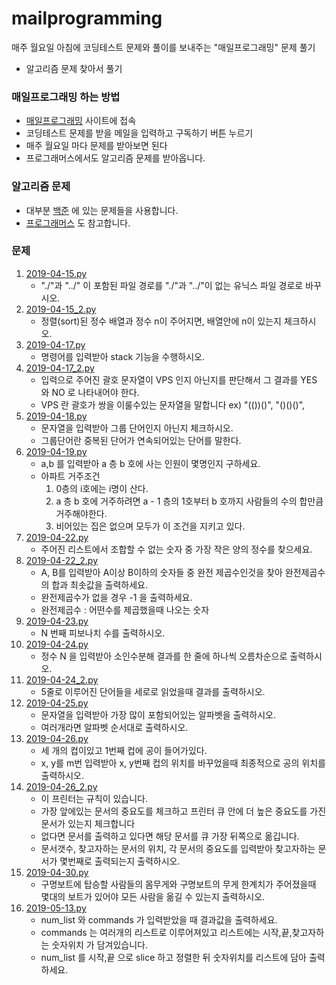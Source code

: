 # mailprogramming
매주 월요일 아침에 코딩테스트 문제와 풀이를 보내주는 "매일프로그래밍" 문제 풀기
+ 알고리즘 문제 찾아서 풀기

### 매일프로그래밍 하는 방법
- [매일프로그래밍](https://mailprogramming.com/) 사이트에 접속
- 코딩테스트 문제를 받을 메일을 입력하고 구독하기 버튼 누르기
- 매주 월요일 마다 문제를 받아보면 된다
- 프로그래머스에서도 알고리즘 문제를 받아옵니다.

### 알고리즘 문제
- 대부분 [백준](https://www.acmicpc.net/) 에 있는 문제들을 사용합니다.
- [프로그래머스](https://programmers.co.kr/) 도 참고합니다.


### 문제
1. [2019-04-15.py](https://github.com/sprumin/Mailprogramming/blob/master/2019-04-15.py)
    - "./"과 "../" 이 포함된 파일 경로를 "./"과 "../"이 없는 유닉스 파일 경로로 바꾸시오.
2. [2019-04-15_2.py](https://github.com/sprumin/Mailprogramming/blob/master/2019-04-15_2.py)
    - 정렬(sort)된 정수 배열과 정수 n이 주어지면, 배열안에 n이 있는지 체크하시오.
3. [2019-04-17.py](https://github.com/sprumin/Mailprogramming/blob/master/2019-04-17.py)
    - 명령어를 입력받아 stack 기능을 수행하시오.
4. [2019-04-17_2.py](https://github.com/sprumin/Mailprogramming/blob/master/2019-04-17_2.py)
    - 입력으로 주어진 괄호 문자열이 VPS 인지 아닌지를 판단해서 그 결과를 YES 와 NO 로 나타내어야 한다.
    - VPS 란 괄호가 쌍을 이룰수있는 문자열을 말합니다 ex) "(())()", "()()()", 
5. [2019-04-18.py](https://github.com/sprumin/Mailprogramming/blob/master/2019-04-18.py)
    - 문자열을 입력받아 그룹 단어인지 아닌지 체크하시오.
    - 그룹단어란 중복된 단어가 연속되어있는 단어를 말한다.
6. [2019-04-19.py](https://github.com/sprumin/Mailprogramming/blob/master/2019-04-19.py)
    - a,b 를 입력받아 a 층 b 호에 사는 인원이 몇명인지 구하세요.
    - 아파트 거주조건
        1. 0층의 i호에는 i명이 산다.
        2. a 층 b 호에 거주하려면 a - 1 층의 1호부터 b 호까지 사람들의 수의 합만큼 거주해야한다.
        3. 비어있는 집은 없으며 모두가 이 조건을 지키고 있다.
7. [2019-04-22.py](https://github.com/sprumin/Mailprogramming/blob/master/2019-04-22.py)
    - 주어진 리스트에서 조합할 수 없는 숫자 중 가장 작은 양의 정수를 찾으세요.
8. [2019-04-22_2.py](https://github.com/sprumin/Mailprogramming/blob/master/2019-04-22_2.py)
    - A, B를 입력받아 A이상 B이하의 숫자들 중 완전 제곱수인것을 찾아 완전제곱수의 합과 최솟값을 출력하세요.
    - 완전제곱수가 없을 경우 -1 을 출력하세요.
    - 완전제곱수 : 어떤수를 제곱했을때 나오는 숫자
9. [2019-04-23.py](https://github.com/sprumin/Mailprogramming/blob/master/2019-04-23.py)
    - N 번째 피보나치 수를 출력하시오.
10. [2019-04-24.py](https://github.com/sprumin/Mailprogramming/blob/master/2019-04-24.py)
    - 정수 N 을 입력받아 소인수분해 결과를 한 줄에 하나씩 오름차순으로 출력하시오.
11. [2019-04-24_2.py](https://github.com/sprumin/Mailprogramming/blob/master/2019-04-24_2.py)
    - 5줄로 이루어진 단어들을 세로로 읽었을때 결과를 출력하시오.
12. [2019-04-25.py](https://github.com/sprumin/Mailprogramming/blob/master/2019-04-25.py)
    - 문자열을 입력받아 가장 많이 포함되어있는 알파벳을 출력하시오.
    - 여러개라면 알파벳 순서대로 출력하시오.
13. [2019-04-26.py](https://github.com/sprumin/Mailprogramming/blob/master/2019-04-26.py)
    - 세 개의 컵이있고 1번째 컵에 공이 들어가있다.
    - x, y를 m번 입력받아 x, y번째 컵의 위치를 바꾸었을때 최종적으로 공의 위치를 출력하시오.  
14. [2019-04-26_2.py](https://github.com/sprumin/Mailprogramming/blob/master/2019-04-26_2.py)
    - 이 프린터는 규칙이 있습니다.
    - 가장 앞에있는 문서의 중요도를 체크하고 프린터 큐 안에 더 높은 중요도를 가진 문서가 있는지 체크합니다
    - 없다면 문서를 출력하고 있다면 해당 문서를 큐 가장 뒤쪽으로 옮깁니다.
    - 문서갯수, 찾고자하는 문서의 위치, 각 문서의 중요도를 입력받아 찾고자하는 문서가 몇번째로 출력되는지 출력하시오.
15. [2019-04-30.py](https://github.com/sprumin/Mailprogramming/blob/master/2019-04-30.py)
    - 구명보트에 탑승할 사람들의 몸무게와 구명보트의 무게 한계치가 주어졌을때 몇대의 보트가 있어야 모든 사람을 옮길 수 있는지 출력하시오.
15. [2019-05-13.py](https://github.com/sprumin/Mailprogramming/blob/master/2019-05-13.py)
    - num_list 와 commands 가 입력받았을 때 결과값을 출력하세요.
    - commands 는 여러개의 리스트로 이루어져있고 리스트에는 시작,끝,찾고자하는 숫자위치 가 담겨있습니다.
    - num_list 를 시작,끝 으로 slice 하고 정렬한 뒤 숫자위치를 리스트에 담아 출력하세요.